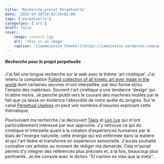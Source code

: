 ```yaml
---
title: 'Recherche_projet Perpétuelle'
date: '2025-03-30T20:42:35+02:00'
tags: ['perpétuelle']
categories: ['art']
draft: false
cover:
    image: /cover1.jpg
    alt: 'this is an image'
    caption: '[iammajessie_thanks!](https://iamajessie.wordpress.com/wp-content/uploads/2013/01/a113.jpg)'
---
```

##### Recherche pour le projet perpétuelle

J'ai fait une longue recherche sur la web avec le thème 'art cinétique'. J'ai retenu la   compilation [Fullest collection of all kinetic art ever made in the world](https://www.youtube.com/watch?v=wVZnULlW0tg) dont certaines oeuvres m'ont interpellée; par leur forme et/ou l'emploi des matériaux. Souvent l'art cinétique a une tendance 'design' qui m'attire moins. Je penche plutôt vers le courant des machines inutiles par le fait que ça laisse en évidence l'absurdité de notre quête du progrès. Sur le canal [Perpetual Useless](https://www.youtube.com/@PerpetualUseless) on peut voir nombres d'oeuvres explorant cette thématique. 

Poursuivant ma recherche j'ai découvert [Takis](https://fr.wikipedia.org/wiki/Takis) et [Len Lye](https://fr.wikipedia.org/wiki/Len_Lye) qui m'ont particulièrement intéressé par leur approche. J'y retrouve ce qui du cinétique m'interpelle quant à la création d'expériences humaines par le biais de l'énergie naturelle; cette énergie qui est enfermée dans la matière et qui l'art libère et transforme en expérience sensorielle. J'aurais souhaité connaître ces artistes au moment de rédiger ma demande. Cela m'aurait permis d'y intégrer des références plus précises et, à la fois, beaucoup plus pertinente. Je me console avec le dicton: "El camino es más que la meta".
